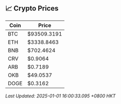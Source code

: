 ## 📈 Crypto Prices

| Coin | Price |
| ---- | ----- |
| BTC | $93509.3191 |
| ETH | $3338.8463 |
| BNB | $702.4624 |
| CRV | $0.9064 |
| ARB | $0.7189 |
| OKB | $49.0537 |
| DOGE | $0.3162 |

_Last Updated: 2025-01-01 16:00:33.095 +0800 HKT_